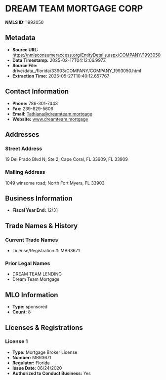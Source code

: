 # DREAM TEAM MORTGAGE CORP

**NMLS ID:** 1993050

## Metadata
- **Source URL:** https://nmlsconsumeraccess.org/EntityDetails.aspx/COMPANY/1993050
- **Data Timestamp:** 2025-02-17T04:12:06.997Z
- **Source File:** drive/data_/florida/33903/COMPANY/COMPANY_1993050.html
- **Extraction Time:** 2025-05-27T10:40:12.657767

## Contact Information
- **Phone:** 786-301-7443
- **Fax:** 239-829-5606
- **Email:** Tathiana@dreamteam.mortgage
- **Website:** www.dreamteam.mortgage

## Addresses
### Street Address
19 Del Prado Blvd N; Ste 2; Cape Coral, FL 33909, FL 33909

### Mailing Address
1049 winsome road; North Fort Myers, FL 33903

## Business Information
- **Fiscal Year End:** 12/31

## Trade Names & History
### Current Trade Names
- License/Registration #: MBR3671

### Prior Legal Names
- DREAM TEAM LENDING
- Dream Team Mortgage

## MLO Information
- **Type:** sponsored
- **Count:** 8

## Licenses & Registrations

### License 1
- **Type:** Mortgage Broker License
- **Number:** MBR3671
- **Regulator:** Florida
- **Issue Date:** 06/24/2020
- **Authorized to Conduct Business:** Yes
